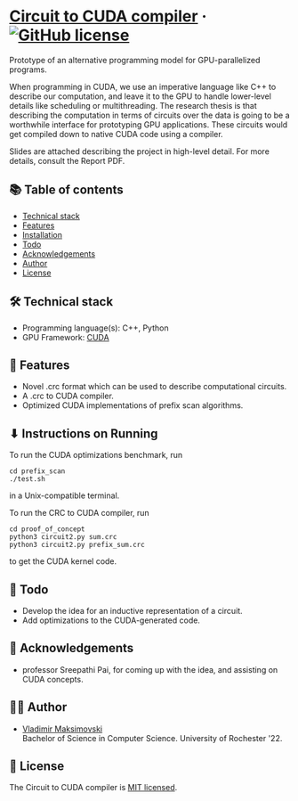 # [Circuit to CUDA compiler](https://github.com/realnerom/Circuit-to-CUDA) &middot; [![GitHub license](https://img.shields.io/badge/license-MIT-blue.svg)](https://github.com/realnerom/Circuit-to-CUDA/blob/master/LICENSE)

Prototype of an alternative programming model for GPU-parallelized programs.

When programming in CUDA, we use an imperative language like C++ to describe our computation, and
leave it to the GPU to handle lower-level details like scheduling or multithreading. The research
thesis is that describing the computation in terms of circuits over the data is going to be a
worthwhile interface for prototyping GPU applications. These circuits would get compiled down to
native CUDA code using a compiler.

Slides are attached describing the project in high-level detail. For more details, consult the
Report PDF.

## 📚 Table of contents

- [Technical stack](#technical-stack)
- [Features](#features)
- [Installation](#installation)
- [Todo](#todo)
- [Acknowledgements](#acknowledgements)
- [Author](#author)
- [License](#license)

## 🛠 Technical stack

- Programming language(s): C++, Python
- GPU Framework: [CUDA](https://developer.nvidia.com/cuda-zone)

## 🚀 Features

- Novel .crc format which can be used to describe computational circuits.
- A .crc to CUDA compiler.
- Optimized CUDA implementations of prefix scan algorithms.

## ⬇ Instructions on Running

To run the CUDA optimizations benchmark, run

    cd prefix_scan
    ./test.sh

in a Unix-compatible terminal.

To run the CRC to CUDA compiler, run

    cd proof_of_concept
    python3 circuit2.py sum.crc
    python3 circuit2.py prefix_sum.crc

to get the CUDA kernel code.

## 📝 Todo

- Develop the idea for an inductive representation of a circuit.
- Add optimizations to the CUDA-generated code.

## 🎉 Acknowledgements

- professor Sreepathi Pai, for coming up with the idea, and assisting on CUDA concepts.

## 👨‍💻 Author

- [Vladimir Maksimovski](https://github.com/realnerom) <br/>
Bachelor of Science in Computer Science.
University of Rochester '22.

## 📄 License

The Circuit to CUDA compiler is [MIT licensed](./LICENSE).
